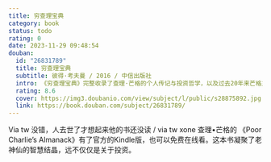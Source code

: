 ```yaml
---
title: 穷查理宝典
category: book
status: todo
rating: 0
date: 2023-11-29 09:48:54
douban:
  id: "26831789"
  title: 穷查理宝典
  subtitle: 彼得·考夫曼 / 2016 / 中信出版社
  intro: 《穷查理宝典》完整收录了查理·芒格的个人传记与投资哲学，以及过去20年来芒格主要的公开演讲和媒体访谈。他拥有百科全书式的知识，从古代的雄辩家，到18、19世纪的欧洲文豪，再到当代的流行文化偶像，这些人的名言他都能信手拈来，并用这些来强调终身学习和保持求知欲望的好处。全书贯穿了芒格的聪慧机智，令人敬服的价值观和深不可测的修辞天赋。
  rating: 8.6
  cover: https://img3.doubanio.com/view/subject/l/public/s28875892.jpg
  link: https://book.douban.com/subject/26831789/
---
```


Via tw 没错，人去世了才想起来他的书还没读 / via tw xone 查理•芒格的 《Poor Charlie’s Almanack》有了官方的Kindle版，也可以免费在线看。这本书凝聚了老神仙的智慧结晶，远不仅仅是关于投资。
